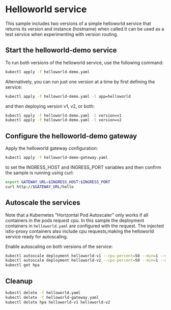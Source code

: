 # Helloworld service

This sample includes two versions of a simple helloworld service that returns its version
and instance (hostname) when called.It can be used as a test service when experimenting with version routing.

## Start the helloworld-demo service

To run both versions of the helloworld service, use the following command:

```bash
kubectl apply -f helloworld-demo.yaml
```

Alternatively, you can run just one version at a time by first defining the service:

```bash
kubectl apply -f helloworld-demo.yaml -l app=helloworld
```

and then deploying version v1, v2, or both:

```bash
kubectl apply -f helloworld-demo.yaml -l version=v1
kubectl apply -f helloworld-demo.yaml -l version=v2
```

## Configure the helloworld-demo gateway

Apply the helloworld gateway configuration:

```bash
kubectl apply -f helloworld-demo-gateway.yaml
```

to set the INGRESS_HOST and INGRESS_PORT variables and then confirm the sample is running using curl:

```bash
export GATEWAY_URL=$INGRESS_HOST:$INGRESS_PORT
curl http://$GATEWAY_URL/hello
```

## Autoscale the services

Note that a Kubernetes "Horizontal Pod Autoscaler" only works if all containers in the pods request cpu. In this sample the deployment containers in `helloworld.yaml` are configured with the request.
The injected istio-proxy containers also include cpu requests,making the helloworld service ready for autoscaling.

Enable autoscaling on both versions of the service:

```bash
kubectl autoscale deployment helloworld-v1 --cpu-percent=50 --min=1 --max=10
kubectl autoscale deployment helloworld-v2 --cpu-percent=50 --min=1 --max=10
kubectl get hpa
```

## Cleanup

```bash
kubectl delete -f helloworld.yaml
kubectl delete -f helloworld-gateway.yaml
kubectl delete hpa helloworld-v1 helloworld-v2
```